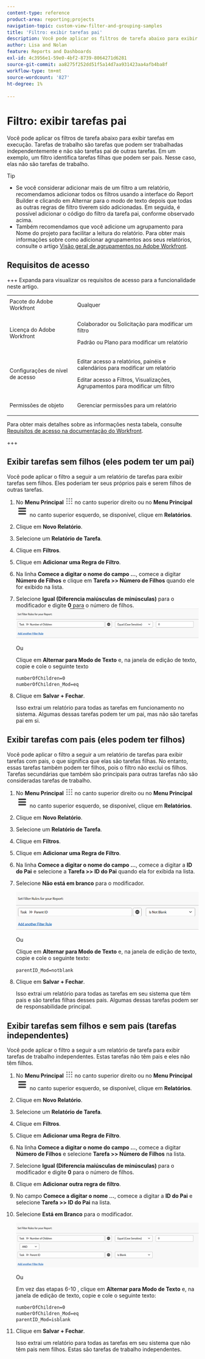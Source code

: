 ```yaml
---
content-type: reference
product-area: reporting;projects
navigation-topic: custom-view-filter-and-grouping-samples
title: 'Filtro: exibir tarefas pai'
description: Você pode aplicar os filtros de tarefa abaixo para exibir tarefas em execução. Tarefas de trabalho são tarefas que podem ser trabalhadas independentemente e não são tarefas pai de outras tarefas. Em um exemplo, um filtro identifica tarefas filhas que podem ser pais. Nesse caso, elas não são tarefas de trabalho.
author: Lisa and Nolan
feature: Reports and Dashboards
exl-id: 4c3956e1-59e0-4bf2-8739-8064271d6281
source-git-commit: aa8275f252dd51f5a14d7aa931423aa4afb4ba8f
workflow-type: tm+mt
source-wordcount: '827'
ht-degree: 1%

---
```


# Filtro: exibir tarefas pai

<!--Audited: 10/2024-->

Você pode aplicar os filtros de tarefa abaixo para exibir tarefas em execução. Tarefas de trabalho são tarefas que podem ser trabalhadas independentemente e não são tarefas pai de outras tarefas. Em um exemplo, um filtro identifica tarefas filhas que podem ser pais. Nesse caso, elas não são tarefas de trabalho.

>[!TIP]
>
>* Se você considerar adicionar mais de um filtro a um relatório, recomendamos adicionar todos os filtros usando a interface do Report Builder e clicando em Alternar para o modo de texto depois que todas as outras regras de filtro tiverem sido adicionadas. Em seguida, é possível adicionar o código do filtro da tarefa pai, conforme observado acima. 
>* Também recomendamos que você adicione um agrupamento para Nome do projeto para facilitar a leitura do relatório. Para obter mais informações sobre como adicionar agrupamentos aos seus relatórios, consulte o artigo [Visão geral de agrupamentos no Adobe Workfront](../../../reports-and-dashboards/reports/reporting-elements/groupings-overview.md).
>

## Requisitos de acesso

+++ Expanda para visualizar os requisitos de acesso para a funcionalidade neste artigo. 

<table style="table-layout:auto"> 
 <col> 
 <col> 
 <tbody> 
  <tr> 
   <td role="rowheader">Pacote do Adobe Workfront</td> 
   <td> <p>Qualquer</p> </td> 
  </tr> 
  <tr> 
   <td role="rowheader">Licença do Adobe Workfront</td> 
   <td> 
   <p>Colaborador ou Solicitação para modificar um filtro </p>
   <p>Padrão ou Plano para modificar um relatório</p>
  </tr> 
  <tr> 
   <td role="rowheader">Configurações de nível de acesso</td> 
   <td> <p>Editar acesso a relatórios, painéis e calendários para modificar um relatório</p> <p>Editar acesso a Filtros, Visualizações, Agrupamentos para modificar um filtro</p> </td> 
  </tr> 
  <tr> 
   <td role="rowheader">Permissões de objeto</td> 
   <td> <p>Gerenciar permissões para um relatório</p>  </td> 
  </tr> 
 </tbody> 
</table>

Para obter mais detalhes sobre as informações nesta tabela, consulte [Requisitos de acesso na documentação do Workfront](/help/quicksilver/administration-and-setup/add-users/access-levels-and-object-permissions/access-level-requirements-in-documentation.md).

+++

## Exibir tarefas sem filhos (eles podem ter um pai)

Você pode aplicar o filtro a seguir a um relatório de tarefas para exibir tarefas sem filhos. Eles poderiam ter seus próprios pais e serem filhos de outras tarefas.

1. No **Menu Principal** ![Ícone do Menu Principal](assets/main-menu-icon.png) no canto superior direito ou no **Menu Principal** ![Linhas do Menu Principal](assets/lines-main-menu.png) no canto superior esquerdo, se disponível, clique em **Relatórios**.

1. Clique em **Novo Relatório**.
1. Selecione um **Relatório de Tarefa**.
1. Clique em **Filtros**.
1. Clique em **Adicionar uma Regra de Filtro**.
1. Na linha **Comece a digitar o nome do campo ...**, comece a digitar **Número de Filhos** e clique em **Tarefa >> Número de Filhos** quando ele for exibido na lista.

1. Selecione **Igual (Diferencia maiúsculas de minúsculas)** para o modificador e digite **0** para o número de filhos.\
   ![Filtro de tarefa pai](assets/parent-task-filter-from-the-ui-350x76.png)

   Ou

   Clique em **Alternar para Modo de Texto** e, na janela de edição de texto, copie e cole o seguinte texto

   ```
   numberOfChildren=0
   numberOfChildren_Mod=eq
   ```


1. Clique em **Salvar + Fechar**.

   Isso extrai um relatório para todas as tarefas em funcionamento no sistema. Algumas dessas tarefas podem ter um pai, mas não são tarefas pai em si.

## Exibir tarefas com pais (eles podem ter filhos)

Você pode aplicar o filtro a seguir a um relatório de tarefas para exibir tarefas com pais, o que significa que elas são tarefas filhas. No entanto, essas tarefas também podem ter filhos, pois o filtro não exclui os filhos. Tarefas secundárias que também são principais para outras tarefas não são consideradas tarefas de trabalho.

1. No **Menu Principal** ![Ícone do Menu Principal](assets/main-menu-icon.png) no canto superior direito ou no **Menu Principal** ![Linhas do Menu Principal](assets/lines-main-menu.png) no canto superior esquerdo, se disponível, clique em **Relatórios**.

1. Clique em **Novo Relatório**.
1. Selecione um **Relatório de Tarefa**.
1. Clique em **Filtros**.
1. Clique em **Adicionar uma Regra de Filtro**.
1. Na linha **Comece a digitar o nome do campo ...**, comece a digitar a **ID do Pai** e selecione a **Tarefa >> ID do Pai** quando ela for exibida na lista.
1. Selecione **Não está em branco** para o modificador.

   ![A ID do pai não está em branco](assets/filter-parent-id-not-blank-350x100.png)

   Ou

   Clique em **Alternar para Modo de Texto** e, na janela de edição de texto, copie e cole o seguinte texto: 

   `parentID_Mod=notblank`

1. Clique em **Salvar + Fechar**.

   Isso extrai um relatório para todas as tarefas em seu sistema que têm pais e são tarefas filhas desses pais. Algumas dessas tarefas podem ser de responsabilidade principal.

## Exibir tarefas sem filhos e sem pais (tarefas independentes)

Você pode aplicar o filtro a seguir a um relatório de tarefa para exibir tarefas de trabalho independentes. Estas tarefas não têm pais e eles não têm filhos.

1. No **Menu Principal** ![Ícone do Menu Principal](assets/main-menu-icon.png) no canto superior direito ou no **Menu Principal** ![Linhas do Menu Principal](assets/lines-main-menu.png) no canto superior esquerdo, se disponível, clique em **Relatórios**.

1. Clique em **Novo Relatório**.
1. Selecione um **Relatório de Tarefa**.
1. Clique em **Filtros**.
1. Clique em **Adicionar uma Regra de Filtro**.
1. Na linha **Comece a digitar o nome do campo ...**, comece a digitar **Número de Filhos** e selecione **Tarefa >> Número de Filhos** na lista.
1. Selecione **Igual (Diferencia maiúsculas de minúsculas)** para o modificador e digite **0** para o número de filhos.
1. Clique em **Adicionar outra regra de filtro**.
1. No campo **Comece a digitar o nome ...**, comece a digitar a **ID do Pai** e selecione **Tarefa >> ID do Pai** na lista.
1. Selecione **Está em Branco** para o modificador.

   ![A ID do pai está em branco e sem filhos](assets/filter-parent-id-blank-and-zero-children-350x121.png)

   Ou

   Em vez das etapas 6-10 <!--ensure steps above stay accurate-->, clique em **Alternar para Modo de Texto** e, na janela de edição de texto, copie e cole o seguinte texto:

   ```
   numberOfChildren=0
   numberOfChildren_Mod=eq
   parentID_Mod=isblank
   ```

1. Clique em **Salvar + Fechar**.

   Isso extrai um relatório para todas as tarefas em seu sistema que não têm pais nem filhos. Estas são tarefas de trabalho independentes.
